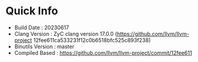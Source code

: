 # Quick Info
* Build Date : 20230617
* Clang Version : ZyC clang version 17.0.0 (https://github.com/llvm/llvm-project 12fee611ca533231f12c0b6518bfc525c893f238)
* Binutils Version : master
* Compiled Based : https://github.com/llvm/llvm-project/commit/12fee611

